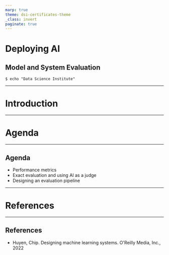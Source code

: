 ```yaml
---
marp: true
theme: dsi-certificates-theme
_class: invert
paginate: true
---
```


<style>
img[alt~="center"] {
  display: block;
  margin: 0 auto;
}
</style>

# Deploying AI 
## Model and System Evaluation

```code
$ echo "Data Science Institute"
```
---

# Introduction

---

# Agenda

---

## Agenda

+ Performance metrics
+ Exact evaluation and using AI as a judge
+ Designing an evaluation pipeline



---


# References

---

## References

- Huyen, Chip. Designing machine learning systems. O'Reilly Media, Inc., 2022 
